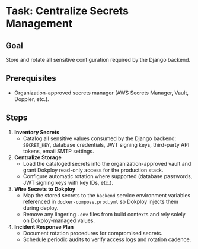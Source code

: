 # Task: Centralize Secrets Management

## Goal
Store and rotate all sensitive configuration required by the Django backend.

## Prerequisites
- Organization-approved secrets manager (AWS Secrets Manager, Vault, Doppler, etc.).

## Steps
1. **Inventory Secrets**
   - Catalog all sensitive values consumed by the Django backend: `SECRET_KEY`, database credentials, JWT signing keys, third-party API tokens, email SMTP settings.
2. **Centralize Storage**
   - Load the cataloged secrets into the organization-approved vault and grant Dokploy read-only access for the production stack.
   - Configure automatic rotation where supported (database passwords, JWT signing keys with key IDs, etc.).
3. **Wire Secrets to Dokploy**
   - Map the stored secrets to the `backend` service environment variables referenced in `docker-compose.prod.yml` so Dokploy injects them during deploy.
   - Remove any lingering `.env` files from build contexts and rely solely on Dokploy-managed values.
4. **Incident Response Plan**
   - Document rotation procedures for compromised secrets.
   - Schedule periodic audits to verify access logs and rotation cadence.
